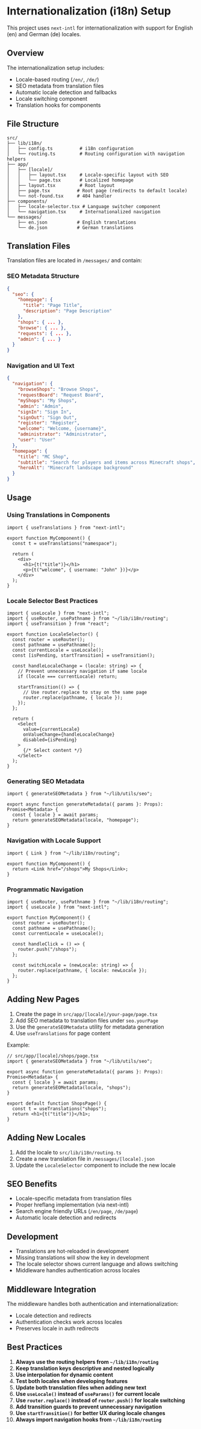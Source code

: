 # Internationalization (i18n) Setup

This project uses `next-intl` for internationalization with support for English (en) and German (de) locales.

## Overview

The internationalization setup includes:

- Locale-based routing (`/en/`, `/de/`)
- SEO metadata from translation files
- Automatic locale detection and fallbacks
- Locale switching component
- Translation hooks for components

## File Structure

```
src/
├── lib/i18n/
│   ├── config.ts          # i18n configuration
│   └── routing.ts         # Routing configuration with navigation helpers
├── app/
│   ├── [locale]/
│   │   ├── layout.tsx     # Locale-specific layout with SEO
│   │   └── page.tsx       # Localized homepage
│   ├── layout.tsx         # Root layout
│   ├── page.tsx          # Root page (redirects to default locale)
│   └── not-found.tsx     # 404 handler
├── components/
│   ├── locale-selector.tsx # Language switcher component
│   └── navigation.tsx     # Internationalized navigation
└── messages/
    ├── en.json           # English translations
    └── de.json           # German translations
```

## Translation Files

Translation files are located in `/messages/` and contain:

### SEO Metadata Structure

```json
{
  "seo": {
    "homepage": {
      "title": "Page Title",
      "description": "Page Description"
    },
    "shops": { ... },
    "browse": { ... },
    "requests": { ... },
    "admin": { ... }
  }
}
```

### Navigation and UI Text

```json
{
  "navigation": {
    "browseShops": "Browse Shops",
    "requestBoard": "Request Board",
    "myShops": "My Shops",
    "admin": "Admin",
    "signIn": "Sign In",
    "signOut": "Sign Out",
    "register": "Register",
    "welcome": "Welcome, {username}",
    "administrator": "Administrator",
    "user": "User"
  },
  "homepage": {
    "title": "MC Shop",
    "subtitle": "Search for players and items across Minecraft shops",
    "heroAlt": "Minecraft landscape background"
  }
}
```

## Usage

### Using Translations in Components

```tsx
import { useTranslations } from "next-intl";

export function MyComponent() {
  const t = useTranslations("namespace");

  return (
    <div>
      <h1>{t("title")}</h1>
      <p>{t("welcome", { username: "John" })}</p>
    </div>
  );
}
```

### Locale Selector Best Practices

```tsx
import { useLocale } from "next-intl";
import { useRouter, usePathname } from "~/lib/i18n/routing";
import { useTransition } from "react";

export function LocaleSelector() {
  const router = useRouter();
  const pathname = usePathname();
  const currentLocale = useLocale();
  const [isPending, startTransition] = useTransition();

  const handleLocaleChange = (locale: string) => {
    // Prevent unnecessary navigation if same locale
    if (locale === currentLocale) return;

    startTransition(() => {
      // Use router.replace to stay on the same page
      router.replace(pathname, { locale });
    });
  };

  return (
    <Select
      value={currentLocale}
      onValueChange={handleLocaleChange}
      disabled={isPending}
    >
      {/* Select content */}
    </Select>
  );
}
```

### Generating SEO Metadata

```tsx
import { generateSEOMetadata } from "~/lib/utils/seo";

export async function generateMetadata({ params }: Props): Promise<Metadata> {
  const { locale } = await params;
  return generateSEOMetadata(locale, "homepage");
}
```

### Navigation with Locale Support

```tsx
import { Link } from "~/lib/i18n/routing";

export function MyComponent() {
  return <Link href="/shops">My Shops</Link>;
}
```

### Programmatic Navigation

```tsx
import { useRouter, usePathname } from "~/lib/i18n/routing";
import { useLocale } from "next-intl";

export function MyComponent() {
  const router = useRouter();
  const pathname = usePathname();
  const currentLocale = useLocale();

  const handleClick = () => {
    router.push("/shops");
  };

  const switchLocale = (newLocale: string) => {
    router.replace(pathname, { locale: newLocale });
  };
}
```

## Adding New Pages

1. Create the page in `src/app/[locale]/your-page/page.tsx`
2. Add SEO metadata to translation files under `seo.yourPage`
3. Use the `generateSEOMetadata` utility for metadata generation
4. Use `useTranslations` for page content

Example:

```tsx
// src/app/[locale]/shops/page.tsx
import { generateSEOMetadata } from "~/lib/utils/seo";

export async function generateMetadata({ params }: Props): Promise<Metadata> {
  const { locale } = await params;
  return generateSEOMetadata(locale, "shops");
}

export default function ShopsPage() {
  const t = useTranslations("shops");
  return <h1>{t("title")}</h1>;
}
```

## Adding New Locales

1. Add the locale to `src/lib/i18n/routing.ts`
2. Create a new translation file in `/messages/[locale].json`
3. Update the `LocaleSelector` component to include the new locale

## SEO Benefits

- Locale-specific metadata from translation files
- Proper hreflang implementation (via next-intl)
- Search engine friendly URLs (`/en/page`, `/de/page`)
- Automatic locale detection and redirects

## Development

- Translations are hot-reloaded in development
- Missing translations will show the key in development
- The locale selector shows current language and allows switching
- Middleware handles authentication across locales

## Middleware Integration

The middleware handles both authentication and internationalization:

- Locale detection and redirects
- Authentication checks work across locales
- Preserves locale in auth redirects

## Best Practices

1. **Always use the routing helpers from `~/lib/i18n/routing`**
2. **Keep translation keys descriptive and nested logically**
3. **Use interpolation for dynamic content**
4. **Test both locales when developing features**
5. **Update both translation files when adding new text**
6. **Use `useLocale()` instead of `useParams()` for current locale**
7. **Use `router.replace()` instead of `router.push()` for locale switching**
8. **Add transition guards to prevent unnecessary navigation**
9. **Use `startTransition()` for better UX during locale changes**
10. **Always import navigation hooks from `~/lib/i18n/routing`**
